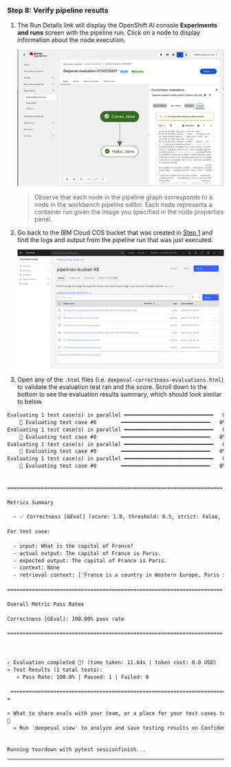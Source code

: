 ### Step 8: Verify pipeline results

1. The Run Details link will display the OpenShift AI console **Experiments and runs** screen with the pipeline run. Click on a node to display information about the node execution.

    ![image](images/dp-pipeline-run-details-logs.png)
    > Observe that each node in the pipeline graph corresponds to a node in the workbench pipeline editor. Each node represents a container run given the image you specified in the node properties panel.

2. Go back to the IBM Cloud COS bucket that was created in [Step 1](10-create-cos-bucket.md) and find the logs and output from the pipeline run that was just executed.

    ![image](images/dp-cos-pipeline-logs.png)

3. Open any of the `.html` files (i.e. `deepeval-correctness-evaluations.html`) to validate the evaluation test ran and the score. Scroll down to the bottom to see the evaluation results summary, which should look similar to below.

```html
Evaluating 1 test case(s) in parallel ━━━━━━━━━━━━━━━━━━━━━━━━━━━━━   0% 0:00:11
    🎯 Evaluating test case #0        ━━━━━━━━━━━━━━━━━━━━━━━━━━━━━   0% 0:00:11
Evaluating 1 test case(s) in parallel ━━━━━━━━━━━━━━━━━━━━━━━━━━━━━   0% 0:00:11
    🎯 Evaluating test case #0        ━━━━━━━━━━━━━━━━━━━━━━━━━━━━━   0% 0:00:11
Evaluating 1 test case(s) in parallel ━━━━━━━━━━━━━━━━━━━━━━━━━━━━━   0% 0:00:11
    🎯 Evaluating test case #0        ━━━━━━━━━━━━━━━━━━━━━━━━━━━━━   0% 0:00:11
Evaluating 1 test case(s) in parallel ━━━━━━━━━━━━━━━━━━━━━━━━━━━━━   0% 0:00:11
    🎯 Evaluating test case #0        ━━━━━━━━━━━━━━━━━━━━━━━━━━━━━   0% 0:00:11


======================================================================

Metrics Summary

  - ✅ Correctness [GEval] (score: 1.0, threshold: 0.5, strict: False, evaluation model: model-granite-33-8b-instruct (Local Model), reason: The actual output matches the expected output exactly in terms of both value and format, indicating a correct response according to the evaluation steps., error: None)

For test case:

  - input: What is the capital of France?
  - actual output: The capital of France is Paris.
  - expected output: The capital of France is Paris.
  - context: None
  - retrieval context: ['France is a country in Western Europe. Paris is located along the Seine River.']

======================================================================

Overall Metric Pass Rates

Correctness [GEval]: 100.00% pass rate

======================================================================



✓ Evaluation completed 🎉! (time taken: 11.64s | token cost: 0.0 USD)
» Test Results (1 total tests):
   » Pass Rate: 100.0% | Passed: 1 | Failed: 0

 ===============================================================================
=

» What to share evals with your team, or a place for your test cases to live? ❤️
🏡
  » Run 'deepeval view' to analyze and save testing results on Confident AI.


Running teardown with pytest sessionfinish...
```

***
